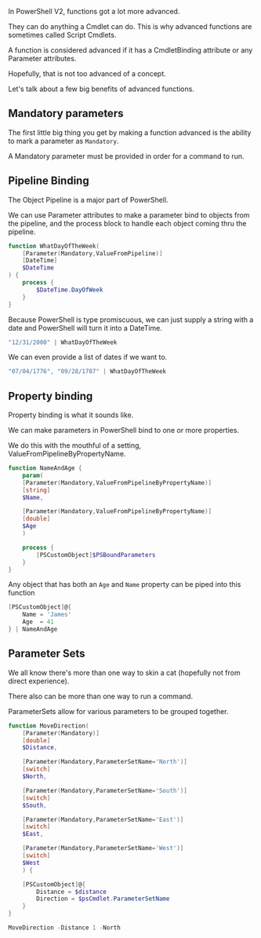 In PowerShell V2, functions got a lot more advanced.

They can do anything a Cmdlet can do.  This is why advanced functions are sometimes called Script Cmdlets.

A function is considered advanced if it has a CmdletBinding attribute or any Parameter attributes.

Hopefully, that is not too advanced of a concept.

Let's talk about a few big benefits of advanced functions.

## Mandatory parameters

The first little big thing you get by making a function advanced is the ability to mark a parameter as `Mandatory`.

A Mandatory parameter must be provided in order for a command to run.

## Pipeline Binding

The Object Pipeline is a major part of PowerShell.

We can use Parameter attributes to make a parameter bind to objects from the pipeline, and the process block to handle each object coming thru the pipeline.

~~~PowerShell
function WhatDayOfTheWeek(
    [Parameter(Mandatory,ValueFromPipeline)]
    [DateTime]
    $DateTime
) {
    process {
        $DateTime.DayOfWeek
    }
}
~~~

Because PowerShell is type promiscuous, we can just supply a string with a date and PowerShell will turn it into a DateTime.

~~~PowerShell
"12/31/2000" | WhatDayOfTheWeek
~~~

We can even provide a list of dates if we want to.

~~~PowerShell
"07/04/1776", "09/28/1787" | WhatDayOfTheWeek
~~~

## Property binding

Property binding is what it sounds like.

We can make parameters in PowerShell bind to one or more properties.

We do this with the mouthful of a setting, ValueFromPipelineByPropertyName.

~~~PowerShell
function NameAndAge {
    param(
    [Parameter(Mandatory,ValueFromPipelineByPropertyName)]
    [string]
    $Name,

    [Parameter(Mandatory,ValueFromPipelineByPropertyName)]
    [double]
    $Age
    )

    process {
        [PSCustomObject]$PSBoundParameters
    }
}
~~~

Any object that has both an `Age` and `Name` property can be piped into this function

~~~PowerShell
[PSCustomObject]@{
    Name = 'James'
    Age  = 41
} | NameAndAge
~~~

## Parameter Sets

We all know there's more than one way to skin a cat (hopefully not from direct experience).

There also can be more than one way to run a command.

ParameterSets allow for various parameters to be grouped together.

~~~PowerShell
function MoveDirection(    
    [Parameter(Mandatory)]
    [double]
    $Distance,

    [Parameter(Mandatory,ParameterSetName='North')]
    [switch]
    $North,

    [Parameter(Mandatory,ParameterSetName='South')]
    [switch]
    $South,

    [Parameter(Mandatory,ParameterSetName='East')]
    [switch]
    $East,

    [Parameter(Mandatory,ParameterSetName='West')]
    [switch]
    $West
    ) {

    [PSCustomObject]@{
        Distance = $distance
        Direction = $psCmdlet.ParameterSetName
    }
}

MoveDirection -Distance 1 -North
~~~